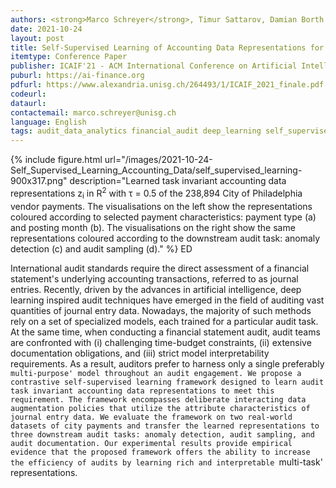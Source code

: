 ```yaml
---
authors: <strong>Marco Schreyer</strong>, Timur Sattarov, Damian Borth
date: 2021-10-24
layout: post
title: Self-Supervised Learning of Accounting Data Representations for Downstream Audit Tasks
itemtype: Conference Paper
publisher: ICAIF'21 - ACM International Conference on Artificial Intelligence in Finance
puburl: https://ai-finance.org
pdfurl: https://www.alexandria.unisg.ch/264493/1/ICAIF_2021_finale.pdf
codeurl:
dataurl:
contactemail: marco.schreyer@unisg.ch
language: English
tags: audit_data_analytics financial_audit deep_learning self_supervised_learning
---
```

{% include figure.html url="/images/2021-10-24-Self_Supervised_Learning_Accounting_Data/self_supervised_learning-900x317.png" 
description="Learned task invariant accounting data representations z<sub>i</sub> in R<sup>2</sup> with &tau; = 0.5 of the 238,894 City of Philadelphia vendor payments. The visualisations on the left show the representations coloured according to selected payment characteristics: payment type (a) and posting month (b). The visualisations on the right show the same representations coloured according to the downstream audit task: anomaly detection (c) and audit sampling (d)." %} ED

International audit standards require the direct assessment of a financial statement's underlying accounting transactions, referred to as journal entries. Recently, driven by the advances in artificial intelligence, deep learning inspired audit techniques have emerged in the field of auditing vast quantities of journal entry data. Nowadays, the majority of such methods rely on a set of specialized models, each trained for a particular audit task. At the same time, when conducting a financial statement audit, audit teams are confronted with (i) challenging time-budget constraints, (ii) extensive documentation obligations, and (iii) strict model interpretability requirements. As a result, auditors prefer to harness only a single preferably `multi-purpose' model throughout an audit engagement. We propose a contrastive self-supervised learning framework designed to learn audit task invariant accounting data representations to meet this requirement. The framework encompasses deliberate interacting data augmentation policies that utilize the attribute characteristics of journal entry data. We evaluate the framework on two real-world datasets of city payments and transfer the learned representations to three downstream audit tasks: anomaly detection, audit sampling, and audit documentation. Our experimental results provide empirical evidence that the proposed framework offers the ability to increase the efficiency of audits by learning rich and interpretable `multi-task' representations.
